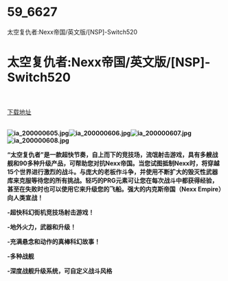 # 59_6627
太空复仇者:Nexx帝国/英文版/[NSP]-Switch520
# 太空复仇者:Nexx帝国/英文版/[NSP]-Switch520
 <br/></br>
[下载地址](https://www.switch520.cc/article/6627 "下载地址")
<br/></br>

<p><span><strong><img src="https://www.switch520.cc/muke_img/upload_art_20201017-3_d3ba7ccaa2181bcc8aa4659e6f3925bf.jpg" alt="ia_200000605.jpg" title="ia_200000605.jpg"><img src="https://www.switch520.cc/muke_img/upload_art_20201017-3_053435343cb78367d86fe7e997a34d69.jpg" alt="ia_200000606.jpg" title="ia_200000606.jpg"><img src="https://www.switch520.cc/muke_img/upload_art_20201017-3_163250c689ada36c802fa6df470c484a.jpg" alt="ia_200000607.jpg" title="ia_200000607.jpg"><img src="https://www.switch520.cc/muke_img/upload_art_20201017-3_0bc92688624a5480c0fc7e7f40a8d1a6.jpg" alt="ia_200000608.jpg" title="ia_200000608.jpg"> &nbsp; <br></strong></span></p>
<p></p>
<p><span><strong>“太空复仇者”是一款超快节奏，自上而下的竞技场，流氓射击游戏，具有多艘战舰和90多种升级产品，可帮助您对抗Nexx帝国。当您试图抵制Nexx时，将穿越15个世界进行激烈的战斗。与庞大的老板作斗争，并使用不断扩大的毁灭性武器库来克服等待您的所有挑战。轻巧的PRG元素可让您在每次战斗中都获得经验，甚至在失败时也可以使用它来升级您的飞船。强大的内克斯帝国（Nexx Empire）向人类宣战！</strong></span></p>
<p><span><strong>-超快科幻街机竞技场射击游戏！</strong></span></p>
<p><span><strong>-地外火力，武器和升级！</strong></span></p>
<p><span><strong>-充满悬念和动作的真棒科幻故事！</strong></span></p>
<p><span><strong>-多种战舰</strong></span></p>
<p><span><strong>-深度战舰升级系统，可自定义战斗风格</strong></span></p>
<p></p>
<p></p>
